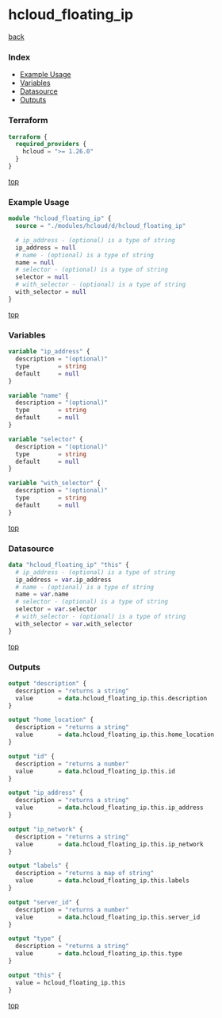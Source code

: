 # hcloud_floating_ip

[back](../hcloud.md)

### Index

- [Example Usage](#example-usage)
- [Variables](#variables)
- [Datasource](#datasource)
- [Outputs](#outputs)

### Terraform

```terraform
terraform {
  required_providers {
    hcloud = ">= 1.26.0"
  }
}
```

[top](#index)

### Example Usage

```terraform
module "hcloud_floating_ip" {
  source = "./modules/hcloud/d/hcloud_floating_ip"

  # ip_address - (optional) is a type of string
  ip_address = null
  # name - (optional) is a type of string
  name = null
  # selector - (optional) is a type of string
  selector = null
  # with_selector - (optional) is a type of string
  with_selector = null
}
```

[top](#index)

### Variables

```terraform
variable "ip_address" {
  description = "(optional)"
  type        = string
  default     = null
}

variable "name" {
  description = "(optional)"
  type        = string
  default     = null
}

variable "selector" {
  description = "(optional)"
  type        = string
  default     = null
}

variable "with_selector" {
  description = "(optional)"
  type        = string
  default     = null
}
```

[top](#index)

### Datasource

```terraform
data "hcloud_floating_ip" "this" {
  # ip_address - (optional) is a type of string
  ip_address = var.ip_address
  # name - (optional) is a type of string
  name = var.name
  # selector - (optional) is a type of string
  selector = var.selector
  # with_selector - (optional) is a type of string
  with_selector = var.with_selector
}
```

[top](#index)

### Outputs

```terraform
output "description" {
  description = "returns a string"
  value       = data.hcloud_floating_ip.this.description
}

output "home_location" {
  description = "returns a string"
  value       = data.hcloud_floating_ip.this.home_location
}

output "id" {
  description = "returns a number"
  value       = data.hcloud_floating_ip.this.id
}

output "ip_address" {
  description = "returns a string"
  value       = data.hcloud_floating_ip.this.ip_address
}

output "ip_network" {
  description = "returns a string"
  value       = data.hcloud_floating_ip.this.ip_network
}

output "labels" {
  description = "returns a map of string"
  value       = data.hcloud_floating_ip.this.labels
}

output "server_id" {
  description = "returns a number"
  value       = data.hcloud_floating_ip.this.server_id
}

output "type" {
  description = "returns a string"
  value       = data.hcloud_floating_ip.this.type
}

output "this" {
  value = hcloud_floating_ip.this
}
```

[top](#index)